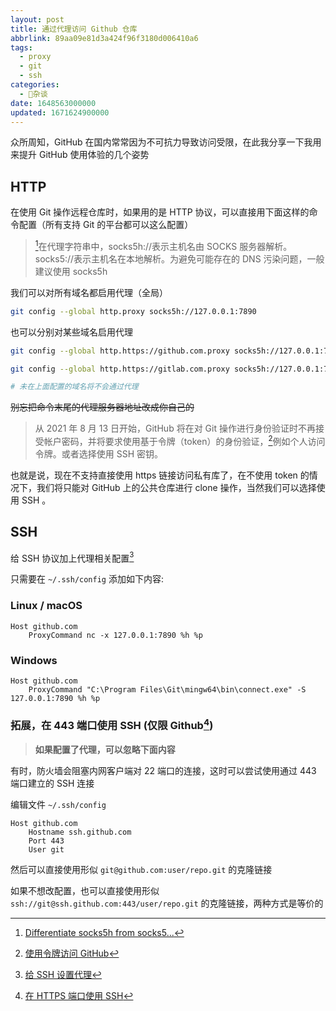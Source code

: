```yaml
---
layout: post
title: 通过代理访问 Github 仓库
abbrlink: 89aa09e81d3a424f96f3180d006410a6
tags:
  - proxy
  - git
  - ssh
categories:
  - 📝杂谈
date: 1648563000000
updated: 1671624900000
---
```

众所周知，GitHub 在国内常常因为不可抗力导致访问受限，在此我分享一下我用来提升 GitHub 使用体验的几个姿势

## HTTP

在使用 Git 操作远程仓库时，如果用的是 HTTP 协议，可以直接用下面这样的命令配置（所有支持 Git 的平台都可以这么配置）

> [^1]在代理字符串中，socks5h://表示主机名由 SOCKS 服务器解析。socks5://表示主机名在本地解析。为避免可能存在的 DNS 污染问题，一般建议使用 socks5h

我们可以对所有域名都启用代理（全局）

```bash
git config --global http.proxy socks5h://127.0.0.1:7890
```

也可以分别对某些域名启用代理

```bash
git config --global http.https://github.com.proxy socks5h://127.0.0.1:7890

git config --global http.https://gitlab.com.proxy socks5h://127.0.0.1:7890

# 未在上面配置的域名将不会通过代理
```

~~别忘把命令末尾的代理服务器地址改成你自己的~~

> 从 2021 年 8 月 13 日开始，GitHub 将在对 Git 操作进行身份验证时不再接受帐户密码，并将要求使用基于令牌（token）的身份验证，[^2]例如个人访问令牌。或者选择使用 SSH 密钥。

也就是说，现在不支持直接使用 https 链接访问私有库了，在不使用 token 的情况下，我们将只能对 GitHub 上的公共仓库进行 clone 操作，当然我们可以选择使用 SSH 。

## SSH

给 SSH 协议加上代理相关配置[^3]

只需要在 `~/.ssh/config` 添加如下内容:

### Linux / macOS

```config
Host github.com
    ProxyCommand nc -x 127.0.0.1:7890 %h %p
```

### Windows

```config
Host github.com
    ProxyCommand "C:\Program Files\Git\mingw64\bin\connect.exe" -S 127.0.0.1:7890 %h %p
```

### 拓展，在 443 端口使用 SSH (仅限 Github[^4])

> **如果配置了代理，可以忽略下面内容**

有时，防火墙会阻塞内网客户端对 22 端口的连接，这时可以尝试使用通过 443 端口建立的 SSH 连接

编辑文件 `~/.ssh/config`

```config
Host github.com
    Hostname ssh.github.com
    Port 443
    User git
```

然后可以直接使用形似 `git@github.com:user/repo.git` 的克隆链接

如果不想改配置，也可以直接使用形似 `ssh://git@ssh.github.com:443/user/repo.git` 的克隆链接，两种方式是等价的

[^1]: [Differentiate socks5h from socks5...](https://github.com/urllib3/urllib3/issues/1035)


[^2]: [使用令牌访问 GitHub](https://blog.oopsky.top/p/e66ddf8f6ebe4035b2678fc38ab0754e/)


[^3]: [给 SSH 设置代理](https://blog.oopsky.top/p/b64f14f7f69248e098248ef4bd081230/)


[^4]: [在 HTTPS 端口使用 SSH](https://docs.github.com/cn/authentication/troubleshooting-ssh/using-ssh-over-the-https-port)
